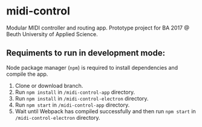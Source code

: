 # midi-control
Modular MIDI controller and routing app. Prototype project for BA 2017 @ Beuth University of Applied Science.

## Requiments to run in development mode:

Node package manager (`npm`) is required to install dependencies and compile the app.

1. Clone or download branch.
2. Run `npm install` in `/midi-control-app` directory.
3. Run `npm install` in `/midi-control-electron` directory.
4. Run `npm start` in `/midi-control-app` directory.
5. Wait until Webpack has compiled successfully and then run `npm start` in `/midi-control-electron` directory.